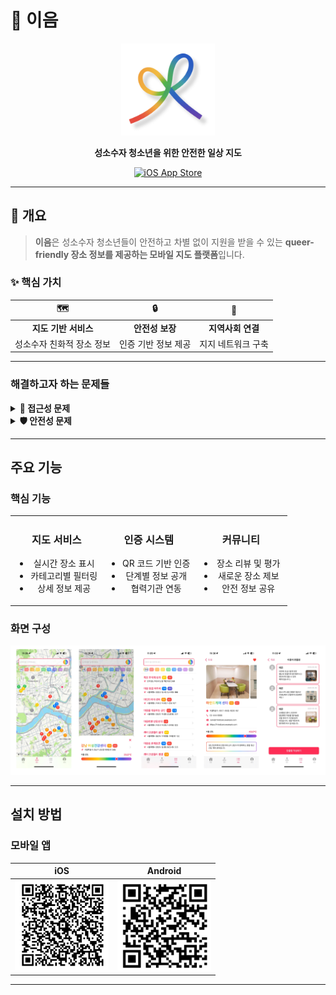 # 🌈 이음

<div align="center">

<img src="./images/LOGO.png" alt="Project Logo" width="150">

**성소수자 청소년을 위한 안전한 일상 지도**

[![iOS App Store](https://img.shields.io/badge/iOS-App%20Store-blue?logo=apple&logoColor=white)](https://apps.apple.com/kr/app/%EC%9D%B4%EC%9D%8C-%EB%82%98%EC%97%90%EA%B2%8C-%EC%95%88%EC%A0%84%ED%95%9C-%EA%B3%B3-%EC%B0%BE%EA%B8%B0/id6744875640?l=en-GB)


</div>

---

## 🎯 개요

> **이음**은 성소수자 청소년들이 안전하고 차별 없이 지원을 받을 수 있는 **queer-friendly 장소 정보를 제공하는 모바일 지도 플랫폼**입니다.

### ✨ 핵심 가치

| 🗺️ | 🔒 | 🤝 |
|:---:|:---:|:---:|
| **지도 기반 서비스** | **안전성 보장** | **지역사회 연결** |
| 성소수자 친화적 장소 정보 | 인증 기반 정보 제공 | 지지 네트워크 구축 |

---

### 해결하고자 하는 문제들

<details>
<summary><strong>📍 접근성 문제</strong></summary>

- 언제, 어디서든 접근 가능한 성소수자 친화적 상담기관 정보 부족
- 비성소수자들의 이해와 지지 방법 부족
- 서울 외 지역의 지원 서비스 부족

</details>

<details>
<summary><strong>🛡️ 안전성 문제</strong></summary>

- 차별과 혐오로부터 안전한 공간 부족
- 정체성 노출에 대한 우려
- 신뢰할 수 있는 정보원 부족

</details>

---

## 주요 기능

### 핵심 기능

<table>
<tr>
<td width="33%" align="center">

### **지도 서비스**
- 실시간 장소 표시
- 카테고리별 필터링
- 상세 정보 제공

</td>
<td width="33%" align="center">

### **인증 시스템**
- QR 코드 기반 인증
- 단계별 정보 공개
- 협력기관 연동

</td>
<td width="33%" align="center">

### **커뮤니티**
- 장소 리뷰 및 평가
- 새로운 장소 제보
- 안전 정보 공유

</td>
</tr>
</table>

### 화면 구성

![VIEWS](./images/VIEWS.png)

---

## 설치 방법

### 모바일 앱

<div align="center">

|             iOS             |               Android               |
|:---------------------------:|:-----------------------------------:|
| <img src="./images/IOS.png" alt="iOS QR" width="150"> | <img src="./images/ANDROID.png" alt="Android QR" width="150"> |

</div>

---